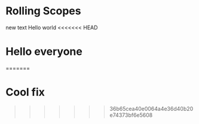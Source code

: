 # Rolling Scopes
new text
Hello world
<<<<<<< HEAD
# Hello everyone
=======
# Cool fix
>>>>>>> 36b65cea40e0064a4e36d40b20e74373bf6e5608
